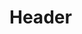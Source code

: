<!-- TITLE: Mettre en place un reverse proxy SQUID HTTP -->
<!-- SUBTITLE: A quick summary of Mettreenplaceunreverseproxysquidhttp -->

# Header